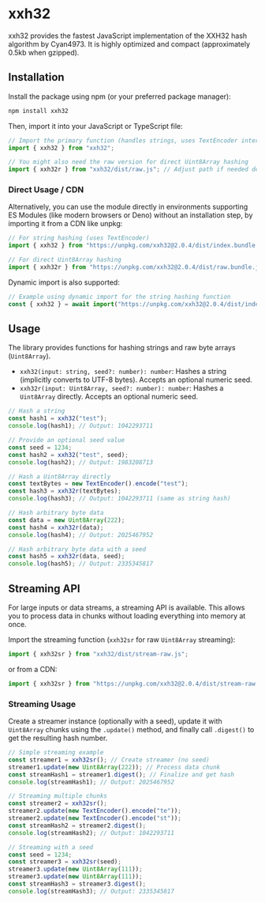 # xxh32

xxh32 provides the fastest JavaScript implementation of the XXH32 hash algorithm by Cyan4973. It is highly optimized and compact (approximately 0.5kb when gzipped).

## Installation

Install the package using npm (or your preferred package manager):

```sh
npm install xxh32
```

Then, import it into your JavaScript or TypeScript file:

```js
// Import the primary function (handles strings, uses TextEncoder internally)
import { xxh32 } from "xxh32";

// You might also need the raw version for direct Uint8Array hashing
import { xxh32r } from "xxh32/dist/raw.js"; // Adjust path if needed depending on bundler/setup
```

### Direct Usage / CDN

Alternatively, you can use the module directly in environments supporting ES Modules (like modern browsers or Deno) without an installation step, by importing it from a CDN like unpkg:

```js
// For string hashing (uses TextEncoder)
import { xxh32 } from "https://unpkg.com/xxh32@2.0.4/dist/index.bundle.js";

// For direct Uint8Array hashing
import { xxh32r } from "https://unpkg.com/xxh32@2.0.4/dist/raw.bundle.js";
```

Dynamic import is also supported:

```js
// Example using dynamic import for the string hashing function
const { xxh32 } = await import("https://unpkg.com/xxh32@2.0.4/dist/index.bundle.js");
```

## Usage

The library provides functions for hashing strings and raw byte arrays (`Uint8Array`).

*   `xxh32(input: string, seed?: number): number`: Hashes a string (implicitly converts to UTF-8 bytes). Accepts an optional numeric seed.
*   `xxh32r(input: Uint8Array, seed?: number): number`: Hashes a `Uint8Array` directly. Accepts an optional numeric seed.

```javascript
// Hash a string
const hash1 = xxh32("test");
console.log(hash1); // Output: 1042293711

// Provide an optional seed value
const seed = 1234;
const hash2 = xxh32("test", seed);
console.log(hash2); // Output: 1983208713

// Hash a Uint8Array directly
const textBytes = new TextEncoder().encode("test");
const hash3 = xxh32r(textBytes);
console.log(hash3); // Output: 1042293711 (same as string hash)

// Hash arbitrary byte data
const data = new Uint8Array(222);
const hash4 = xxh32r(data);
console.log(hash4); // Output: 2025467952

// Hash arbitrary byte data with a seed
const hash5 = xxh32r(data, seed);
console.log(hash5); // Output: 2335345817
```

## Streaming API

For large inputs or data streams, a streaming API is available. This allows you to process data in chunks without loading everything into memory at once.

Import the streaming function (`xxh32sr` for raw `Uint8Array` streaming):

```js
import { xxh32sr } from "xxh32/dist/stream-raw.js";
```

or from a CDN:

```js
import { xxh32sr } from "https://unpkg.com/xxh32@2.0.4/dist/stream-raw.bundle.js";
```

### Streaming Usage

Create a streamer instance (optionally with a seed), update it with `Uint8Array` chunks using the `.update()` method, and finally call `.digest()` to get the resulting hash number.

```javascript
// Simple streaming example
const streamer1 = xxh32sr(); // Create streamer (no seed)
streamer1.update(new Uint8Array(222)); // Process data chunk
const streamHash1 = streamer1.digest(); // Finalize and get hash
console.log(streamHash1); // Output: 2025467952

// Streaming multiple chunks
const streamer2 = xxh32sr();
streamer2.update(new TextEncoder().encode("te"));
streamer2.update(new TextEncoder().encode("st"));
const streamHash2 = streamer2.digest();
console.log(streamHash2); // Output: 1042293711

// Streaming with a seed
const seed = 1234;
const streamer3 = xxh32sr(seed);
streamer3.update(new Uint8Array(111));
streamer3.update(new Uint8Array(111));
const streamHash3 = streamer3.digest();
console.log(streamHash3); // Output: 2335345817
```
